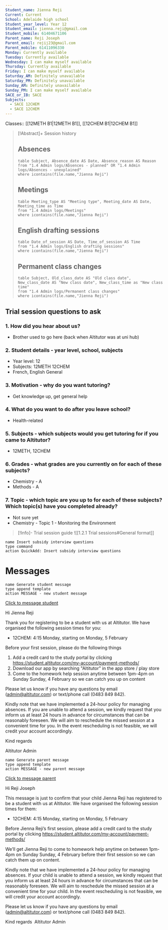 ```yaml
---
Student_name: Jienna Reji
Current: Current
School: Adelaide high school
Student_year_level: Year 12
Student_email: jienna.reji@gmail.com
Student_mobile: 61404671106
Parent_name: Reji Joseph
Parent_email: rejij23@gmail.com
Parent_mobile: 61411096330
Monday: Currently available
Tuesday: Currently available
Wednesday: I can make myself available
Thursday: Currently available
Friday: I can make myself available
Saturday_AM: Definitely unavailable
Saturday_PM: Definitely unavailable
Sunday_AM: Definitely unavailable
Sunday_PM: I can make myself available
SACE_or_IB: SACE
Subjects:
  - SACE 12CHEM
  - SACE 12CHEM
---
```

Classes:: [[12METH B1|12METH B1]], [[12CHEM B1|12CHEM B1]]

> [!Abstract]+ Session history
> ## Absences
> ```dataview
> table Subject, Absence_date AS Date, Absence_reason AS Reason
> from "1.4 Admin logs/Absences - planned" OR "1.4 Admin logs/Absences - unexplained"
> where icontains(file.name,"Jienna Reji")
> ```
> 
> ## Meetings
> ```dataview
> table Meeting_type AS "Meeting type", Meeting_date AS Date, Meeting_time as Time
> from "1.4 Admin logs/Meetings" 
> where icontains(file.name,"Jienna Reji")
> ```
> 
> ## English drafting sessions
> ```dataview
> table Date_of_session AS Date, Time_of_session AS Time
> from "1.4 Admin logs/English drafting sessions"
> where icontains(file.name,"Jienna Reji")
> ```
> 
> ## Permanent class changes
> ```dataview
> table Subject, Old_class_date AS "Old class date", New_class_date AS "New class date", New_class_time as "New class time"
> from "1.4 Admin logs/Permanent class changes"
> where icontains(file.name,"Jienna Reji")
> ```


## Trial session questions to ask
### 1. How did you hear about us?
- Brother used to go here (back when Altitutor was at uni hub)
### 2. **Student details** - year level, school, subjects
- Year level: 12
- Subjects: 12METH 12CHEM
- French, English General 
### 3. **Motivation** - why do you want tutoring?
- Get knowledge up, get general help
### 4.  What do you want to do after you leave school?
- Health-related 
### 5. **Subjects** - which subjects would you get tutoring for if you came to Altitutor?
- 12METH, 12CHEM 
### 6. **Grades** - what grades are you currently on for each of these subjects?
- Chemistry - A
- Methods - A 
### 7.  **Topic** - which topic are you up to for each of these subjects? Which topic(s) have you completed already?
- Not sure yet 
- Chemistry - Topic 1 - Monitoring the Environment 

> [!Info]- Trial session guide
![[1.2.1 Trial sessions#General format]]

```button
name Insert subsidy interview questions
type command
action QuickAdd: Insert subsidy interview questions
```




# Messages
```button
name Generate student message
type append template
action MESSAGE - new student message
```

[Click to message student](sms:61404671106)

Hi Jienna Reji

Thank you for registering to be a student with us at Altitutor. We have organised the following session times for you:

- 12CHEM: 4:15 Monday, starting on Monday, 5 February

Before your first session, please do the following things
1. Add a credit card to the study portal by clicking https://student.altitutor.com/my-account/payment-methods/
2. Download our app by searching "Altitutor" in the app store / play store
3. Come to the homework help session anytime between 1pm-4pm on Sunday Sunday, 4 February so we can catch you up on content

Please let us know if you have any questions by email (admin@altitutor.com) or text/phone call (0483 849 842). 

Kindly note that we have implemented a 24-hour policy for managing absences. If you are unable to attend a session, we kindly request that you inform us at least 24 hours in advance for circumstances that can be reasonably foreseen. We will aim to reschedule the missed session at a convenient time for you. In the event rescheduling is not feasible, we will credit your account accordingly.

Kind regards

Altitutor Admin



```button
name Generate parent message
type append template
action MESSAGE - new parent message
```

[Click to message parent](sms:61411096330)

Hi Reji Joseph

This message is just to confirm that your child Jienna Reji has registered to be a student with us at Altitutor. We have organised the following session times for them:

- 12CHEM: 4:15 Monday, starting on Monday, 5 February

Before Jienna Reji’s first session, please add a credit card to the study portal by clicking https://student.altitutor.com/my-account/payment-methods/

We’ll get Jienna Reji to come to homework help anytime on between 1pm-4pm on Sunday Sunday, 4 February before their first session so we can catch them up on content.

Kindly note that we have implemented a 24-hour policy for managing absences. If your child is unable to attend a session, we kindly request that you inform us at least 24 hours in advance for circumstances that can be reasonably foreseen. We will aim to reschedule the missed session at a convenient time for your child. In the event rescheduling is not feasible, we will credit your account accordingly.

Please let us know if you have any questions by email (admin@altitutor.com) or text/phone call (0483 849 842). 

Kind regards 
Altitutor Admin